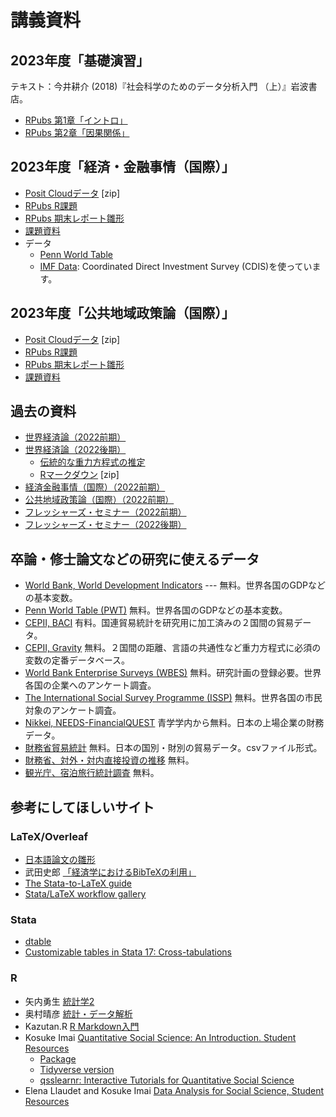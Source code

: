 # 講義資料

## 2023年度「基礎演習」
テキスト：今井耕介 (2018)『社会科学のためのデータ分析入門 （上）』岩波書店。
- [RPubs 第1章「イントロ」](https://rpubs.com/ayumu21/qss01)
- [RPubs 第2章「因果関係」](https://rpubs.com/ayumu21/qss02)

## 2023年度「経済・金融事情（国際）」
- [Posit Cloudデータ](2023jijou.zip) [zip]
- [RPubs R課題](https://rpubs.com/ayumu/1023208)
- [RPubs 期末レポート雛形](https://rpubs.com/ayumu/jijo2023_report)
- [課題資料](https://drive.google.com/drive/folders/1EcYoT1YKLeUUGBdKy_exUWp5WhKn6CCN?usp=sharing)
- データ
    - [Penn World Table](https://www.rug.nl/ggdc/productivity/pwt/?lang=en)
    - [IMF Data](https://data.imf.org/): Coordinated Direct Investment Survey (CDIS)を使っています。

## 2023年度「公共地域政策論（国際）」
- [Posit Cloudデータ](2023policy.zip)  [zip]
- [RPubs R課題](https://rpubs.com/ayumu/policy)
- [RPubs 期末レポート雛形](https://rpubs.com/ayumu/1055113)
- [課題資料](https://drive.google.com/drive/folders/1M-1ZTKMhmwpeyJY_dsZI6WHUTQrQfCn2?usp=sharing)


## 過去の資料

- [世界経済論（2022前期）](https://rpubs.com/ayumu/916734)
- [世界経済論（2022後期）](https://rpubs.com/ayumu/949456)
    - [伝統的な重力方程式の推定](https://rpubs.com/ayumu/985463)
    - [Rマークダウン](gravity_R.zip)  [zip]
- [経済金融事情（国際）（2022前期）](https://rpubs.com/ayumu/916735)
- [公共地域政策論（国際）（2022前期）](https://rpubs.com/ayumu/914338)
- [フレッシャーズ・セミナー（2022前期）](https://rpubs.com/ayumu/914433)
- [フレッシャーズ・セミナー（2022後期）](https://rpubs.com/ayumu/990560)


## 卒論・修士論文などの研究に使えるデータ
- [World Bank, World Development Indicators](https://datatopics.worldbank.org/world-development-indicators/) --- 無料。世界各国のGDPなどの基本変数。
- [Penn World Table (PWT)](https://www.rug.nl/ggdc/productivity/pwt/?lang=en) 無料。世界各国のGDPなどの基本変数。
- [CEPII, BACI](http://www.cepii.fr/CEPII/en/bdd_modele/bdd_modele_item.asp?id=37) 有料。国連貿易統計を研究用に加工済みの２国間の貿易データ。
- [CEPII, Gravity](http://www.cepii.fr/CEPII/en/bdd_modele/bdd_modele_item.asp?id=8) 無料。２国間の距離、言語の共通性など重力方程式に必須の変数の定番データベース。
- [World Bank Enterprise Surveys (WBES)](https://www.enterprisesurveys.org/en/enterprisesurveys) 無料。研究計画の登録必要。世界各国の企業へのアンケート調査。
- [The International Social Survey Programme (ISSP)](https://www.gesis.org/en/issp/home) 無料。世界各国の市民対象のアンケート調査。
- [Nikkei, NEEDS-FinancialQUEST](https://www.agulin.aoyama.ac.jp/opac/gateway/link/740?lang=0) 青学学内から無料。日本の上場企業の財務データ。
- [財務省貿易統計](https://www.customs.go.jp/toukei/info/) 無料。日本の国別・財別の貿易データ。csvファイル形式。
- [財務省、対外・対内直接投資の推移](https://www.mof.go.jp/policy/international_policy/reference/balance_of_payments/bpfdi.htm) 無料。
- [観光庁、宿泊旅行統計調査](https://www.mlit.go.jp/kankocho/siryou/toukei/shukuhakutoukei.html) 無料。


## 参考にしてほしいサイト

### LaTeX/Overleaf 
- [日本語論文の雛形](https://www.overleaf.com/read/pxqwmvzsfpjb)
- 武田史郎 [「経済学におけるBibTeXの利用」](https://qiita.com/shiro_takeda/items/92adf0b20c501548355e)
- [The Stata-to-LaTeX guide](https://medium.com/the-stata-guide/the-stata-to-latex-guide-6e7ed5622856)
- [Stata/LaTeX workflow gallery](https://lukestein.github.io/stata-latex-workflows/gallery/)

### Stata
- [dtable](https://youtu.be/NGLJig-nfZU?si=OU0btKgVf-rgKZP2)
- [Customizable tables in Stata 17: Cross-tabulations](https://youtu.be/4eg0hCAI304?si=-EYhdO4SmGkssE_b)

### R
- 矢内勇生 [統計学2](https://yukiyanai.github.io/stat2/)
- 奥村晴彦 [統計・データ解析](https://oku.edu.mie-u.ac.jp/~okumura/stat/)
- Kazutan.R [R Markdown入門](https://kazutan.github.io/kazutanR/Rmd_intro.html)
- Kosuke Imai [Quantitative Social Science: An Introduction. Student Resources](https://press.princeton.edu/student-resources/quantitative-social-science)
    - [Package](https://kosukeimai.github.io/qss-package/)
    - [Tidyverse version](https://press.princeton.edu/student-resources/quantitative-social-science-tidyverse)
    - [qsslearnr: Interactive Tutorials for Quantitative Social Science](https://github.com/mattblackwell/qsslearnr) 
- Elena Llaudet and Kosuke Imai [Data Analysis for Social Science, Student Resources](https://press.princeton.edu/books/paperback/9780691199436/data-analysis-for-social-science)



